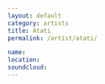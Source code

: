 ```yaml
---
layout: default
category: artists
title: Atati
permalink: /artist/atati/

name: 
location: 
soundcloud: 
---
```



